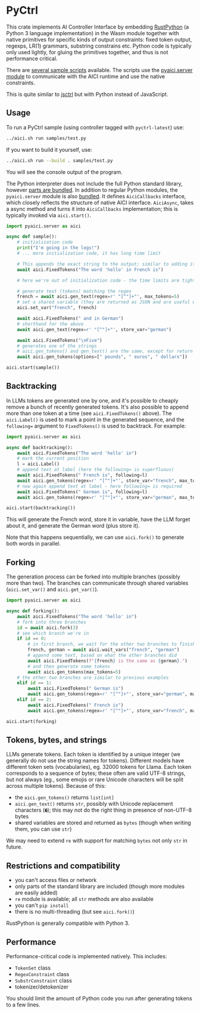 # PyCtrl

This crate implements AI Controller Interface by embedding [RustPython](https://github.com/RustPython/RustPython)
(a Python 3 language implementation) in the Wasm module together with native
primitives for specific kinds of output constraints:
fixed token output, regexps, LR(1) grammars, substring constrains etc.
Python code is typically only used lightly, for gluing the primitives together,
and thus is not performance critical.

There are [several sample scripts](samples/) available.
The scripts use the [pyaici.server module](../pyaici/server.py) to communicate with the AICI runtime
and use the native constraints.

This is quite similar to [jsctrl](../jsctrl/README.md) but with Python instead of JavaScript.

## Usage

To run a PyCtrl sample (using controller tagged with `pyctrl-latest`) use:

```bash
../aici.sh run samples/test.py
```

If you want to build it yourself, use:

```bash
../aici.sh run --build . samples/test.py
```

You will see the console output of the program.

The Python interpreter does not include the full Python standard library, however
[parts are bundled](./Lib).
In addition to regular Python modules, the `pyaici.server` module is also [bundled](../pyaici/server.py).
It defines `AiciCallbacks` interface, which closely reflects the structure of native AICI interface.
`AiciAsync`, takes a async method and turns it into `AiciCallbacks` implementation;
this is typically invoked via `aici.start()`.

```python
import pyaici.server as aici

async def sample():
    # initialization code
    print("I'm going in the logs!")
    # ... more initialization code, it has long time limit

    # This appends the exact string to the output; similar to adding it to prompt
    await aici.FixedTokens("The word 'hello' in French is")

    # here we're out of initialization code - the time limits are tight

    # generate text (tokens) matching the regex
    french = await aici.gen_text(regex=r' "[^"]+"', max_tokens=5)
    # set a shared variable (they are returned as JSON and are useful with aici.fork())
    aici.set_var("french", french)

    await aici.FixedTokens(" and in German")
    # shorthand for the above
    await aici.gen_text(regex=r' "[^"]+"', store_var="german")

    await aici.FixedTokens("\nFive")
    # generates one of the strings
    # aici.gen_tokens() and gen_text() are the same, except for return type
    await aici.gen_tokens(options=[" pounds", " euros", " dollars"])

aici.start(sample())
```

## Backtracking

In LLMs tokens are generated one by one, and it's possible to cheaply remove a bunch
of recently generated tokens.
It's also possible to append more than one token at a time (see `aici.FixedTokens()` above).
The `aici.Label()` is used to mark a point in the generated sequence,
and the `following=` argument to `FixedTokens()` is used to backtrack.
For example:

```python
import pyaici.server as aici

async def backtracking():
    await aici.FixedTokens("The word 'hello' in")
    # mark the current position
    l = aici.Label()
    # append text at label (here the following= is superfluous)
    await aici.FixedTokens(" French is", following=l)
    await aici.gen_tokens(regex=r' "[^"]+"', store_var="french", max_tokens=5)
    # now again append text at label - here following= is required
    await aici.FixedTokens(" German is", following=l)
    await aici.gen_tokens(regex=r' "[^"]+"', store_var="german", max_tokens=5)

aici.start(backtracking())
```

This will generate the French word, store it in variable,
have the LLM forget about it, and generate the German word (plus store it).

Note that this happens sequentially, we can use `aici.fork()` to generate both words in parallel.

## Forking

The generation process can be forked into multiple branches (possibly more than two).
The branches can communicate through shared variables (`aici.set_var()` and `aici.get_var()`).

```python
import pyaici.server as aici

async def forking():
    await aici.FixedTokens("The word 'hello' in")
    # fork into three branches
    id = await aici.fork(3)
    # see which branch we're in
    if id == 0:
        # in first branch, we wait for the other two branches to finish
        french, german = await aici.wait_vars("french", "german")
        # append some text, based on what the other branches did
        await aici.FixedTokens(f"{french} is the same as {german}.")
        # and then generate some tokens
        await aici.gen_tokens(max_tokens=5)
    # the other two branches are similar to previous examples
    elif id == 1:
        await aici.FixedTokens(" German is")
        await aici.gen_tokens(regex=r' "[^"]+"', store_var="german", max_tokens=5)
    elif id == 2:
        await aici.FixedTokens(" French is")
        await aici.gen_tokens(regex=r' "[^"]+"', store_var="french", max_tokens=5)

aici.start(forking)
```

## Tokens, bytes, and strings

LLMs generate tokens. Each token is identified by a unique integer
(we generally do not use the string names for tokens).
Different models have different token sets (vocabularies), eg. 32000 tokens for Llama.
Each token corresponds to a sequence of bytes; these often are valid UTF-8 strings,
but not always (eg., some emojis or rare Unicode characters will be split across multiple tokens).
Because of this:
* the `aici.gen_tokens()` returns `list[int]`
* `aici.gen_text()` returns `str`, possibly with Unicode replacement characters (`�`);
  this may not do the right thing in presence of non-UTF-8 bytes
* shared variables are stored and returned as `bytes` (though when writing them, you can use `str`)

We may need to extend `re` with support for matching `bytes` not only `str` in future.


## Restrictions and compatibility

* you can't access files or network
* only parts of the standard library are included (though more modules are easily added)
* `re` module is available; all `str` methods are also available
* you can't `pip install`
* there is no multi-threading (but see `aici.fork()`)

RustPython is generally compatible with Python 3.

## Performance

Performance-critical code is implemented natively. This includes:

* `TokenSet` class
* `RegexConstraint` class
* `SubstrConstraint` class
* tokenizer/detokenizer

You should limit the amount of Python code you run after generating tokens to a few lines.